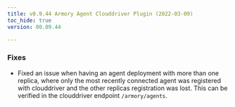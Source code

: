 ```yaml
---
title: v0.9.44 Armory Agent Clouddriver Plugin (2022-03-09)
toc_hide: true
version: 00.09.44

---
```


### Fixes

* Fixed an issue when having an agent deployment with more than one replica, where only the most recently connected agent was registered with clouddriver and the other replicas registration was lost. This can be verified in the clouddriver endpoint `/armory/agents`.
